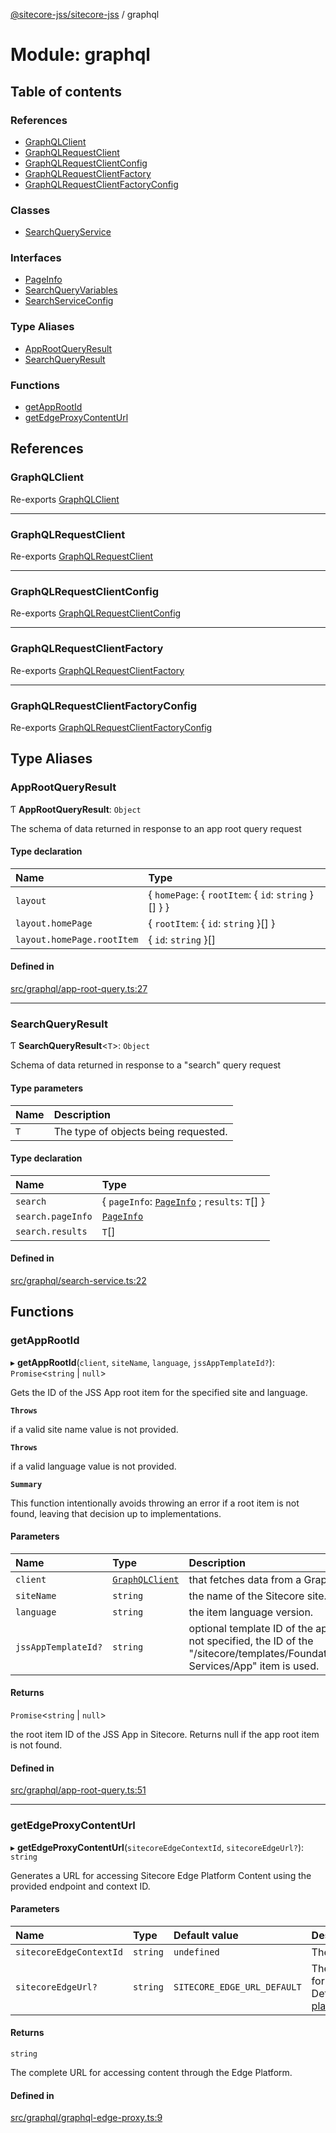 [@sitecore-jss/sitecore-jss](../README.md) / graphql

# Module: graphql

## Table of contents

### References

- [GraphQLClient](graphql.md#graphqlclient)
- [GraphQLRequestClient](graphql.md#graphqlrequestclient)
- [GraphQLRequestClientConfig](graphql.md#graphqlrequestclientconfig)
- [GraphQLRequestClientFactory](graphql.md#graphqlrequestclientfactory)
- [GraphQLRequestClientFactoryConfig](graphql.md#graphqlrequestclientfactoryconfig)

### Classes

- [SearchQueryService](../classes/graphql.SearchQueryService.md)

### Interfaces

- [PageInfo](../interfaces/graphql.PageInfo.md)
- [SearchQueryVariables](../interfaces/graphql.SearchQueryVariables.md)
- [SearchServiceConfig](../interfaces/graphql.SearchServiceConfig.md)

### Type Aliases

- [AppRootQueryResult](graphql.md#approotqueryresult)
- [SearchQueryResult](graphql.md#searchqueryresult)

### Functions

- [getAppRootId](graphql.md#getapprootid)
- [getEdgeProxyContentUrl](graphql.md#getedgeproxycontenturl)

## References

### GraphQLClient

Re-exports [GraphQLClient](../interfaces/index.GraphQLClient.md)

---

### GraphQLRequestClient

Re-exports [GraphQLRequestClient](../classes/index.GraphQLRequestClient.md)

---

### GraphQLRequestClientConfig

Re-exports [GraphQLRequestClientConfig](index.md#graphqlrequestclientconfig)

---

### GraphQLRequestClientFactory

Re-exports [GraphQLRequestClientFactory](index.md#graphqlrequestclientfactory)

---

### GraphQLRequestClientFactoryConfig

Re-exports [GraphQLRequestClientFactoryConfig](index.md#graphqlrequestclientfactoryconfig)

## Type Aliases

### AppRootQueryResult

Ƭ **AppRootQueryResult**: `Object`

The schema of data returned in response to an app root query request

#### Type declaration

| Name                       | Type                                                 |
| :------------------------- | :--------------------------------------------------- |
| `layout`                   | { `homePage`: { `rootItem`: { `id`: `string` }[] } } |
| `layout.homePage`          | { `rootItem`: { `id`: `string` }[] }                 |
| `layout.homePage.rootItem` | { `id`: `string` }[]                                 |

#### Defined in

[src/graphql/app-root-query.ts:27](https://github.com/Sitecore/jss/blob/876dae504/packages/sitecore-jss/src/graphql/app-root-query.ts#L27)

---

### SearchQueryResult

Ƭ **SearchQueryResult**<`T`\>: `Object`

Schema of data returned in response to a "search" query request

#### Type parameters

| Name | Description                          |
| :--- | :----------------------------------- |
| `T`  | The type of objects being requested. |

#### Type declaration

| Name              | Type                                                                               |
| :---------------- | :--------------------------------------------------------------------------------- |
| `search`          | { `pageInfo`: [`PageInfo`](../interfaces/graphql.PageInfo.md) ; `results`: `T`[] } |
| `search.pageInfo` | [`PageInfo`](../interfaces/graphql.PageInfo.md)                                    |
| `search.results`  | `T`[]                                                                              |

#### Defined in

[src/graphql/search-service.ts:22](https://github.com/Sitecore/jss/blob/876dae504/packages/sitecore-jss/src/graphql/search-service.ts#L22)

## Functions

### getAppRootId

▸ **getAppRootId**(`client`, `siteName`, `language`, `jssAppTemplateId?`): `Promise`<`string` \| `null`\>

Gets the ID of the JSS App root item for the specified site and language.

**`Throws`**

if a valid site name value is not provided.

**`Throws`**

if a valid language value is not provided.

**`Summary`**

This function intentionally avoids throwing an error if a root item is not found,
leaving that decision up to implementations.

#### Parameters

| Name                | Type                                                    | Description                                                                                                                                       |
| :------------------ | :------------------------------------------------------ | :------------------------------------------------------------------------------------------------------------------------------------------------ |
| `client`            | [`GraphQLClient`](../interfaces/index.GraphQLClient.md) | that fetches data from a GraphQL endpoint.                                                                                                        |
| `siteName`          | `string`                                                | the name of the Sitecore site.                                                                                                                    |
| `language`          | `string`                                                | the item language version.                                                                                                                        |
| `jssAppTemplateId?` | `string`                                                | optional template ID of the app root item. If not specified, the ID of the "/sitecore/templates/Foundation/JavaScript Services/App" item is used. |

#### Returns

`Promise`<`string` \| `null`\>

the root item ID of the JSS App in Sitecore. Returns null if the app root item is not found.

#### Defined in

[src/graphql/app-root-query.ts:51](https://github.com/Sitecore/jss/blob/876dae504/packages/sitecore-jss/src/graphql/app-root-query.ts#L51)

---

### getEdgeProxyContentUrl

▸ **getEdgeProxyContentUrl**(`sitecoreEdgeContextId`, `sitecoreEdgeUrl?`): `string`

Generates a URL for accessing Sitecore Edge Platform Content using the provided endpoint and context ID.

#### Parameters

| Name                    | Type     | Default value               | Description                                                                                    |
| :---------------------- | :------- | :-------------------------- | :--------------------------------------------------------------------------------------------- |
| `sitecoreEdgeContextId` | `string` | `undefined`                 | The unique context id.                                                                         |
| `sitecoreEdgeUrl?`      | `string` | `SITECORE_EDGE_URL_DEFAULT` | The base endpoint URL for the Edge Platform. Default is https://edge-platform.sitecorecloud.io |

#### Returns

`string`

The complete URL for accessing content through the Edge Platform.

#### Defined in

[src/graphql/graphql-edge-proxy.ts:9](https://github.com/Sitecore/jss/blob/876dae504/packages/sitecore-jss/src/graphql/graphql-edge-proxy.ts#L9)
